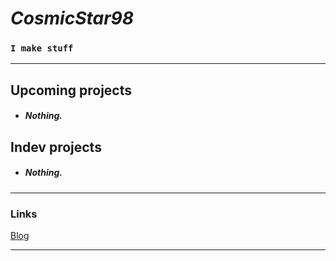 # *CosmicStar98* 
### `I make stuff`





<hr>

## Upcoming projects
- **<h5>Nothing.</h5>**

## Indev projects
- **<h5>Nothing.</h5>**

<hr>

### Links

<a href="https://cosmicstar98.github.io" target="_blank" alt="Check out my new coding blog!   :D" title="Check out my new coding blog!   :D">Blog</a>

<hr>

